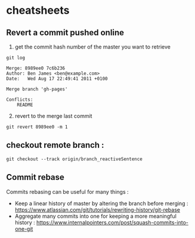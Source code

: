 # cheatsheets


## Revert a commit pushed online

1. get the commit hash number of the master you want to retrieve 
```
git log
```
```commit 8f937c683929b08379097828c8a04350b9b8e183
Merge: 8989ee0 7c6b236
Author: Ben James <ben@example.com>
Date:   Wed Aug 17 22:49:41 2011 +0100

Merge branch 'gh-pages'

Conflicts:
    README
```

2. revert to the merge last commit 
```
git revert 8989ee0 -m 1
```


## checkout remote branch : 
```
git checkout --track origin/branch_reactiveSentence
```


## Commit rebase
Commits rebasing can be useful for many things : 
- Keep a linear history of master by altering the branch before merging : https://www.atlassian.com/git/tutorials/rewriting-history/git-rebase
- Aggregate many commits into one for keeping a more meaningful history : https://www.internalpointers.com/post/squash-commits-into-one-git


